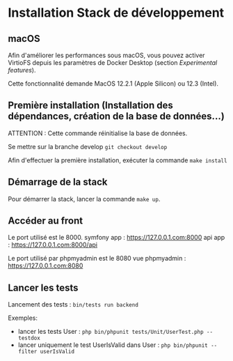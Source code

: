 # Installation Stack de développement

## macOS

Afin d'améliorer les performances sous macOS, vous pouvez activer VirtioFS depuis les paramètres de Docker Desktop
(section _Experimental features_).

Cette fonctionnalité demande MacOS 12.2.1 (Apple Silicon) ou 12.3 (Intel).


## Première installation (Installation des dépendances, création de la base de données...)

ATTENTION : Cette commande réinitialise la base de données.

Se mettre sur la branche develop `git checkout develop`

Afin d'effectuer la première installation, exécuter la commande `make install`

## Démarrage de la stack

Pour démarrer la stack, lancer la commande `make up`.

## Accéder au front

Le port utilisé est le 8000.
symfony app : https://127.0.0.1.com:8000
api app : https://127.0.0.1.com:8000/api

Le port utilisé par phpmyadmin est le 8080
vue phpmyadmin : https://127.0.0.1.com:8080

## Lancer les tests

Lancement des tests : `bin/tests run backend`

Exemples:
- lancer les tests User : `php bin/phpunit tests/Unit/UserTest.php --testdox`
- lancer uniquement le test UserIsValid dans User : `php bin/phpunit --filter userIsValid`
